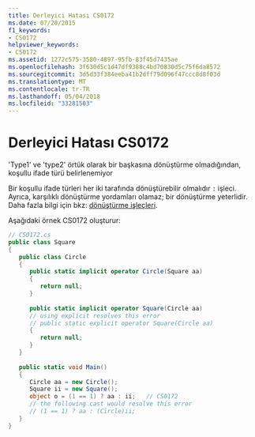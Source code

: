 ```yaml
---
title: Derleyici Hatası CS0172
ms.date: 07/20/2015
f1_keywords:
- CS0172
helpviewer_keywords:
- CS0172
ms.assetid: 1272c575-3580-4897-95fb-83f45d7435ae
ms.openlocfilehash: 3f630d5c1d47df9388c4bd70830d5c75f6da8572
ms.sourcegitcommit: 3d5d33f384eeba41b2dff79d096f47ccc8d8f03d
ms.translationtype: MT
ms.contentlocale: tr-TR
ms.lasthandoff: 05/04/2018
ms.locfileid: "33281503"
---
```

# <a name="compiler-error-cs0172"></a>Derleyici Hatası CS0172
'Type1' ve 'type2' örtük olarak bir başkasına dönüştürme olmadığından, koşullu ifade türü belirlenemiyor  
  
 Bir koşullu ifade türleri her iki tarafında dönüştürebilir olmalıdır `:` işleci. Ayrıca, karşılıklı dönüştürme yordamları olamaz; bir dönüştürme yeterlidir. Daha fazla bilgi için bkz: [dönüştürme işleçleri](../../csharp/programming-guide/statements-expressions-operators/conversion-operators.md).  
  
 Aşağıdaki örnek CS0172 oluşturur:  
  
```csharp  
// CS0172.cs  
public class Square  
{  
   public class Circle  
   {  
      public static implicit operator Circle(Square aa)  
      {  
         return null;  
      }  
  
      public static implicit operator Square(Circle aa)  
      // using explicit resolves this error  
      // public static explicit operator Square(Circle aa)  
      {  
         return null;  
      }  
   }  
  
   public static void Main()  
   {  
      Circle aa = new Circle();  
      Square ii = new Square();  
      object o = (1 == 1) ? aa : ii;   // CS0172  
      // the following cast would resolve this error  
      // (1 == 1) ? aa : (Circle)ii;  
   }  
}  
```
